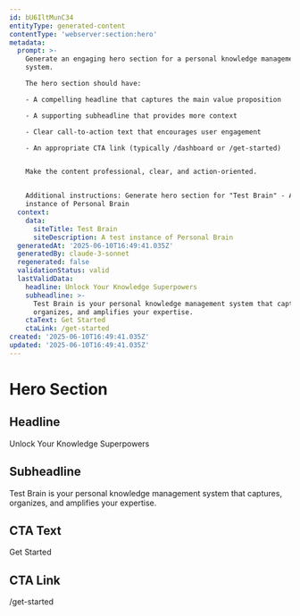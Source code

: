 ```yaml
---
id: bU6IltMunC34
entityType: generated-content
contentType: 'webserver:section:hero'
metadata:
  prompt: >-
    Generate an engaging hero section for a personal knowledge management
    system. 

    The hero section should have:

    - A compelling headline that captures the main value proposition

    - A supporting subheadline that provides more context

    - Clear call-to-action text that encourages user engagement

    - An appropriate CTA link (typically /dashboard or /get-started)


    Make the content professional, clear, and action-oriented.


    Additional instructions: Generate hero section for "Test Brain" - A test
    instance of Personal Brain
  context:
    data:
      siteTitle: Test Brain
      siteDescription: A test instance of Personal Brain
  generatedAt: '2025-06-10T16:49:41.035Z'
  generatedBy: claude-3-sonnet
  regenerated: false
  validationStatus: valid
  lastValidData:
    headline: Unlock Your Knowledge Superpowers
    subheadline: >-
      Test Brain is your personal knowledge management system that captures,
      organizes, and amplifies your expertise.
    ctaText: Get Started
    ctaLink: /get-started
created: '2025-06-10T16:49:41.035Z'
updated: '2025-06-10T16:49:41.035Z'
---
```

# Hero Section

## Headline
Unlock Your Knowledge Superpowers

## Subheadline
Test Brain is your personal knowledge management system that captures, organizes, and amplifies your expertise.

## CTA Text
Get Started

## CTA Link
/get-started
